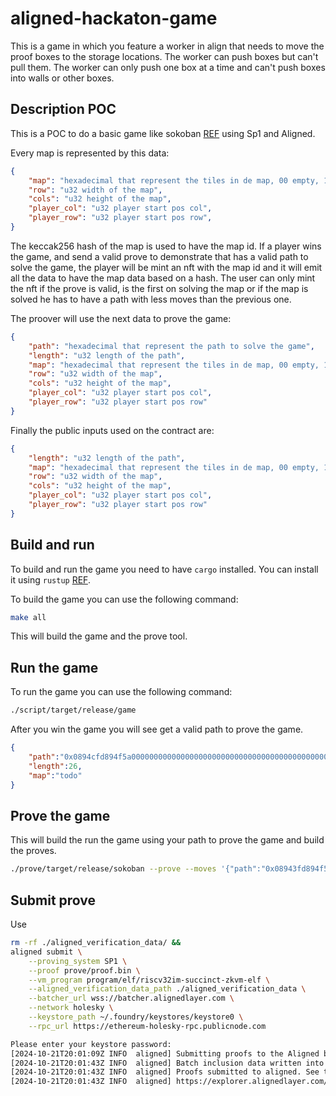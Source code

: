 # aligned-hackaton-game

This is a game in which you feature a worker in align that needs to move the proof boxes to the storage locations. The worker can push boxes but can't pull them. The worker can only push one box at a time and can't push boxes into walls or other boxes.

## Description POC
This is a POC to do a basic game like sokoban [REF](https://en.wikipedia.org/wiki/Sokoban) using Sp1 and Aligned.

Every map is represented by this data:
```json
{
    "map": "hexadecimal that represent the tiles in de map, 00 empty, 10 wall, 01 box, 11 Target to put the box",
    "row": "u32 width of the map",
    "cols": "u32 height of the map",
    "player_col": "u32 player start pos col",
    "player_row": "u32 player start pos row",
}
```

The keccak256 hash of the map is used to have the map id. If a player wins the game, and send a valid prove to demonstrate that has a valid path to solve the game, the player will be mint an nft with the map id and it will emit all the data to have the map data based on a hash.
The user can only mint the nft if the prove is valid, is the first on solving the map or if the map is solved he has to have a path with less moves than the previous one.

The proover will use the next data to prove the game:
```json
{
    "path": "hexadecimal that represent the path to solve the game",
    "length": "u32 length of the path",
    "map": "hexadecimal that represent the tiles in de map, 00 empty, 10 wall, 01 box, 11 Target to put the box",
    "row": "u32 width of the map",
    "cols": "u32 height of the map",
    "player_col": "u32 player start pos col",
    "player_row": "u32 player start pos row"
}
```

Finally the public inputs used on the contract are:
```json
{
    "length": "u32 length of the path",
    "map": "hexadecimal that represent the tiles in de map, 00 empty, 10 wall, 01 box, 11 Target to put the box",
    "row": "u32 width of the map",
    "cols": "u32 height of the map",
    "player_col": "u32 player start pos col",
    "player_row": "u32 player start pos row"
}
```

## Build and run
To build and run the game you need to have `cargo` installed. You can install it using `rustup` [REF](https://rustup.rs/).

To build the game you can use the following command:
```bash
make all
```

This will build the game and the prove tool.

## Run the game

To run the game you can use the following command:
```bash
./script/target/release/game
```

After you win the game you will see get a valid path to prove the game.
```json
{
    "path":"0x0894cfd894f5a000000000000000000000000000000000000000000000000000",
    "length":26,
    "map":"todo"
}
```

## Prove the game
This will build the run the game using your path to prove the game and build the proves.
```bash
./prove/target/release/sokoban --prove --moves '{"path":"0x08943fd894f5a000000000000000000000000000000000000000000000000000","length":26}'
```

## Submit prove
Use

```bash
rm -rf ./aligned_verification_data/ &&
aligned submit \
    --proving_system SP1 \
    --proof prove/proof.bin \
    --vm_program program/elf/riscv32im-succinct-zkvm-elf \
    --aligned_verification_data_path ./aligned_verification_data \
    --batcher_url wss://batcher.alignedlayer.com \
    --network holesky \
    --keystore_path ~/.foundry/keystores/keystore0 \
    --rpc_url https://ethereum-holesky-rpc.publicnode.com

Please enter your keystore password:
[2024-10-21T20:01:09Z INFO  aligned] Submitting proofs to the Aligned batcher...
[2024-10-21T20:01:43Z INFO  aligned] Batch inclusion data written into ./aligned_verification_data/b194298f_0.json
[2024-10-21T20:01:43Z INFO  aligned] Proofs submitted to aligned. See the batch in the explorer:
[2024-10-21T20:01:43Z INFO  aligned] https://explorer.alignedlayer.com/batches/0xb194298fab098c1f3eef571cdc76e99974e668b7cf823562740bb1a5b3bf6e1e
```
